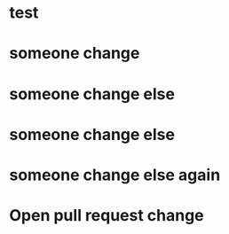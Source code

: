 # test
# someone change
# someone change else
# someone change else
# someone change else again
# Open pull request change